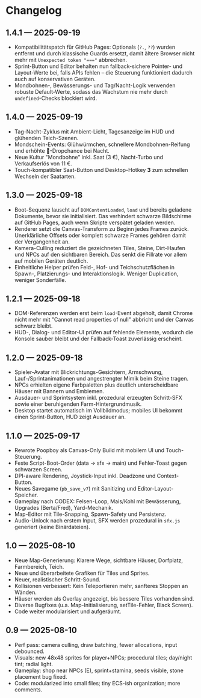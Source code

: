# Changelog

## 1.4.1 — 2025-09-19
- Kompatibilitätspatch für GitHub Pages: Optionals (`?.`, `??`) wurden entfernt und durch klassische Guards ersetzt, damit ältere Browser nicht mehr mit `Unexpected token "==="` abbrechen.
- Sprint-Button und Editor behalten nun fallback-sichere Pointer- und Layout-Werte bei, falls APIs fehlen – die Steuerung funktioniert dadurch auch auf konservativen Geräten.
- Mondbohnen-, Bewässerungs- und Tag/Nacht-Logik verwenden robuste Default-Werte, sodass das Wachstum nie mehr durch `undefined`-Checks blockiert wird.

## 1.4.0 — 2025-09-19
- Tag-Nacht-Zyklus mit Ambient-Licht, Tagesanzeige im HUD und glühenden Teich-Szenen.
- Mondschein-Events: Glühwürmchen, schnellere Mondbohnen-Reifung und erhöhte 💩-Dropchance bei Nacht.
- Neue Kultur "Mondbohne" inkl. Saat (3 €), Nacht-Turbo und Verkaufserlös von 11 €.
- Touch-kompatibler Saat-Button und Desktop-Hotkey **3** zum schnellen Wechseln der Saatarten.

## 1.3.0 — 2025-09-18
- Boot-Sequenz lauscht auf `DOMContentLoaded`, `load` und bereits geladene Dokumente, bevor sie initialisiert. Das verhindert schwarze Bildschirme auf GitHub Pages, auch wenn Skripte verspätet geladen werden.
- Renderer setzt die Canvas-Transform zu Beginn jedes Frames zurück. Unerklärliche Offsets oder komplett schwarze Frames gehören damit der Vergangenheit an.
- Kamera-Culling reduziert die gezeichneten Tiles, Steine, Dirt-Haufen und NPCs auf den sichtbaren Bereich. Das senkt die Fillrate vor allem auf mobilen Geräten deutlich.
- Einheitliche Helper prüfen Feld-, Hof- und Teichschutzflächen in Spawn-, Platzierungs- und Interaktionslogik. Weniger Duplication, weniger Sonderfälle.

## 1.2.1 — 2025-09-18
- DOM-Referenzen werden erst beim `load`-Event abgeholt, damit Chrome nicht mehr mit "Cannot read properties of null" abbricht und der Canvas schwarz bleibt.
- HUD-, Dialog- und Editor-UI prüfen auf fehlende Elemente, wodurch die Konsole sauber bleibt und der Fallback-Toast zuverlässig erscheint.

## 1.2.0 — 2025-09-18
- Spieler-Avatar mit Blickrichtungs-Gesichtern, Armschwung, Lauf-/Sprintanimationen und angestrengter Mimik beim Steine tragen.
- NPCs erhielten eigene Farbpaletten plus deutlich unterscheidbare Häuser mit Bannern und Emblemen.
- Ausdauer- und Sprintsystem inkl. prozedural erzeugten Schritt-SFX sowie einer beruhigenden Farm-Hintergrundmusik.
- Desktop startet automatisch im Vollbildmodus; mobiles UI bekommt einen Sprint-Button, HUD zeigt Ausdauer an.

## 1.1.0 — 2025-09-17
- Rewrote Poopboy als Canvas-Only Build mit mobilem UI und Touch-Steuerung.
- Feste Script-Boot-Order (data → sfx → main) und Fehler-Toast gegen schwarzen Screen.
- DPI-aware Rendering, Joystick-Input inkl. Deadzone und Context-Button.
- Neues Savegame (`pb_save_v7`) mit Sanitizing und Editor-Layout-Speicher.
- Gameplay nach CODEX: Felsen-Loop, Mais/Kohl mit Bewässerung, Upgrades (Berta/Fred), Yard-Mechanik.
- Map-Editor mit Tile-Snapping, Spawn-Safety und Persistenz.
- Audio-Unlock nach erstem Input, SFX werden prozedural in `sfx.js` generiert (keine Binärdateien).

## 1.0 — 2025-08-10
- Neue Map-Generierung: Klarere Wege, sichtbare Häuser, Dorfplatz, Farmbereich, Teich.
- Neue und überarbeitete Grafiken für Tiles und Sprites.
- Neuer, realistischer Schritt-Sound.
- Kollisionen verbessert: Kein Teleportieren mehr, sanfteres Stoppen an Wänden.
- Häuser werden als Overlay angezeigt, bis bessere Tiles vorhanden sind.
- Diverse Bugfixes (u.a. Map-Initialisierung, setTile-Fehler, Black Screen).
- Code weiter modularisiert und aufgeräumt.

## 0.9 — 2025-08-10
- Perf pass: camera culling, draw batching, fewer allocations, input debounced.
- Visuals: new 48x48 sprites for player+NPCs; procedural tiles; day/night tint; radial light.
- Gameplay: shop near NPCs (E), sprint+stamina, seeds visible, stone placement bug fixed.
- Code: modularized into small files; tiny ECS-ish organization; more comments.
